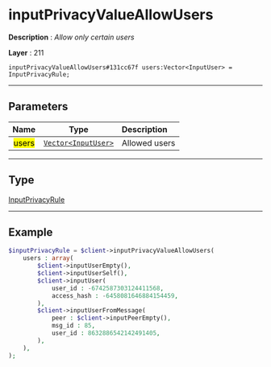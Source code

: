 # inputPrivacyValueAllowUsers

**Description** : *Allow only certain users*

**Layer** : 211

```tl
inputPrivacyValueAllowUsers#131cc67f users:Vector<InputUser> = InputPrivacyRule;
```

---

## Parameters

| Name | Type | Description |
| :---: | :---: | :--- |
| <mark>users</mark> | [`Vector<InputUser>`](type/InputUser) | Allowed users |

---

## Type

[InputPrivacyRule](type/InputPrivacyRule)

---

## Example

```php
$inputPrivacyRule = $client->inputPrivacyValueAllowUsers(
	users : array(
		$client->inputUserEmpty(),
		$client->inputUserSelf(),
		$client->inputUser(
			user_id : -6742587303124411568,
			access_hash : -6458081646884154459,
		),
		$client->inputUserFromMessage(
			peer : $client->inputPeerEmpty(),
			msg_id : 85,
			user_id : 8632886542142491405,
		),
	),
);
```